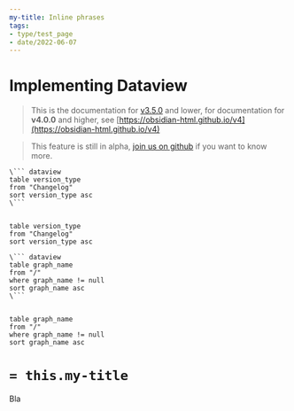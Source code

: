 ```yaml
---
my-title: Inline phrases
tags:
- type/test_page
- date/2022-06-07
---
```

# Implementing Dataview   
   
> This is the documentation for [v3.5.0](../Changelog/v3.5.0.md) and lower, for documentation for **v4.0.0** and higher, see [https://obsidian-html.github.io/v4](https://obsidian-html.github.io/v4)   
   
> This feature is still in alpha, [join us on github](https://github.com/obsidian-html/obsidian-html/issues/271) if you want to know more.    
   
``` 
\``` dataview
table version_type
from "Changelog"
sort version_type asc
\```
    
```

``` dataview
table version_type
from "Changelog"
sort version_type asc
```
   
   
```
\``` dataview
table graph_name
from "/"
where graph_name != null
sort graph_name asc
\```
    
```

``` dataview
table graph_name
from "/"
where graph_name != null
sort graph_name asc
```
   
   
# `= this.my-title`   
   
   
Bla
